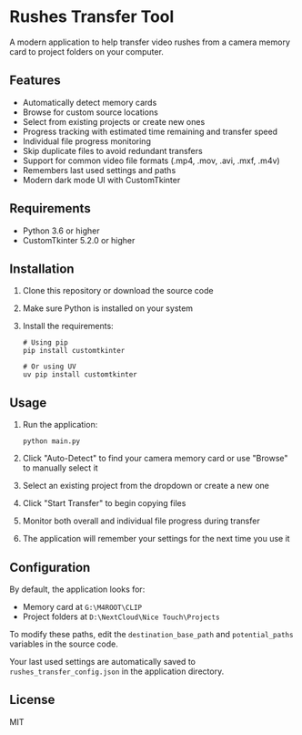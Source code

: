 # Rushes Transfer Tool

A modern application to help transfer video rushes from a camera memory card to project folders on your computer.

## Features

- Automatically detect memory cards
- Browse for custom source locations
- Select from existing projects or create new ones
- Progress tracking with estimated time remaining and transfer speed
- Individual file progress monitoring
- Skip duplicate files to avoid redundant transfers
- Support for common video file formats (.mp4, .mov, .avi, .mxf, .m4v)
- Remembers last used settings and paths
- Modern dark mode UI with CustomTkinter

## Requirements

- Python 3.6 or higher
- CustomTkinter 5.2.0 or higher

## Installation

1. Clone this repository or download the source code
2. Make sure Python is installed on your system
3. Install the requirements:

   ```
   # Using pip
   pip install customtkinter

   # Or using UV
   uv pip install customtkinter
   ```

## Usage

1. Run the application:
   ```
   python main.py
   ```

2. Click "Auto-Detect" to find your camera memory card or use "Browse" to manually select it
3. Select an existing project from the dropdown or create a new one
4. Click "Start Transfer" to begin copying files
5. Monitor both overall and individual file progress during transfer
6. The application will remember your settings for the next time you use it

## Configuration

By default, the application looks for:
- Memory card at `G:\M4ROOT\CLIP`
- Project folders at `D:\NextCloud\Nice Touch\Projects`

To modify these paths, edit the `destination_base_path` and `potential_paths` variables in the source code.

Your last used settings are automatically saved to `rushes_transfer_config.json` in the application directory.

## License

MIT
